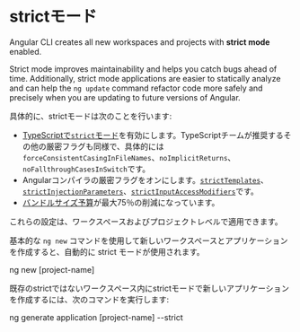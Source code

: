 # strictモード

Angular CLI creates all new workspaces and projects with **strict mode** enabled.

Strict mode improves maintainability and helps you catch bugs ahead of time.
Additionally, strict mode applications are easier to statically analyze and can help the `ng update` command refactor code more safely and precisely when you are updating to future versions of Angular.

具体的に、strictモードは次のことを行います:

* [TypeScriptで`strict`モード](https://www.typescriptlang.org/tsconfig#strict)を有効にします。TypeScriptチームが推奨するその他の厳密フラグも同様で、具体的には`forceConsistentCasingInFileNames`、`noImplicitReturns`、`noFallthroughCasesInSwitch`です。
* Angularコンパイラの厳密フラグをオンにします。[`strictTemplates`](guide/angular-compiler-options#stricttemplates)、[`strictInjectionParameters`](guide/angular-compiler-options#strictinjectionparameters)、[`strictInputAccessModifiers`](guide/template-typecheck#troubleshooting-template-errors)です。
* [バンドルサイズ予算](guide/build#configuring-size-budgets)が最大75％の削減になっています。

これらの設定は、ワークスペースおよびプロジェクトレベルで適用できます。

基本的な `ng new` コマンドを使用して新しいワークスペースとアプリケーションを作成すると、自動的に strict モードが使用されます。

<code-example language="sh">

ng new [project-name]

</code-example>

既存のstrictではないワークスペース内にstrictモードで新しいアプリケーションを作成するには、次のコマンドを実行します:

<code-example language="sh">

ng generate application [project-name] --strict

</code-example>
